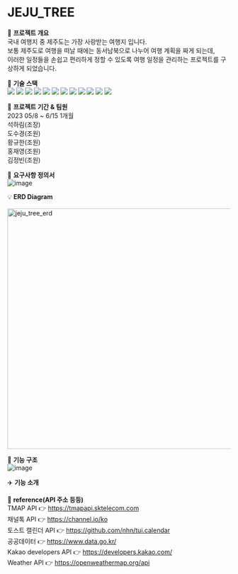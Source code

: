 # JEJU_TREE
📌 <b style="size:14px;">프로젝트 개요</b>
<br>
국내 여행지 중 제주도는 가장 사랑받는 여행지 입니다.
<br>
보통 제주도로 여행을 떠날 때에는 동서남북으로 나누어 여행 계획을 짜게 되는데,​
<br>
이러한 일정들을 손쉽고 편리하게 정할 수 있도록 여행 일정을 관리하는 프로젝트를 구상하게 되었습니다.​
<br>

🚀 <b>기술 스택</b>
<br>
 <img src="https://img.shields.io/badge/java-007396?style=for-the-badge&logo=java&logoColor=white"> <img src="https://img.shields.io/badge/html5-E34F26?style=for-the-badge&logo=html5&logoColor=white"> <img src="https://img.shields.io/badge/css-1572B6?style=for-the-badge&logo=css3&logoColor=white"> <img src="https://img.shields.io/badge/javascript-F7DF1E?style=for-the-badge&logo=javascript&logoColor=black"> <img src="https://img.shields.io/badge/jquery-0769AD?style=for-the-badge&logo=jquery&logoColor=white"> <img src="https://img.shields.io/badge/mysql-4479A1?style=for-the-badge&logo=mysql&logoColor=white"> <img src="https://img.shields.io/badge/spring-6DB33F?style=for-the-badge&logo=spring&logoColor=white"> <img src="https://img.shields.io/badge/amazonaws-232F3E?style=for-the-badge&logo=amazonaws&logoColor=white"> <img src="https://img.shields.io/badge/apache tomcat-F8DC75?style=for-the-badge&logo=apachetomcat&logoColor=white"> <img src="https://img.shields.io/badge/github-181717?style=for-the-badge&logo=github&logoColor=white"> <img src="https://img.shields.io/badge/git-F05032?style=for-the-badge&logo=git&logoColor=white"> <img src="https://img.shields.io/badge/fontawesome-339AF0?style=for-the-badge&logo=fontawesome&logoColor=white">


📆 <b>프로젝트 기간 & 팀원</b>
<br>
2023 05/8 ~ 6/15 1개월
<br>
석하림(조장)
<br>
도수경(조원)
<br>
황규한(조원)
<br>
홍재영(조원)
<br>
김정빈(조원)

📑 <b>요구사항 정의서</b>
<br>
![image](https://github.com/harim-000/JEJU_TREE/assets/81612425/720dcf4f-dade-42d4-907e-192337d2c70a)
 
💡 <b>ERD Diagram<br></b>
<br>
<img width="543" alt="jeju_tree_erd" src="https://github.com/harim-000/JEJU_TREE/assets/81612425/2a300a51-0de5-4f47-bacd-0b4121b00af6">


👀 <b>기능 구조</b>
<br>
![image](https://github.com/harim-000/JEJU_TREE/assets/81612425/dc0e18e2-a25a-4c9f-b888-f7ce9c2bd204)

✈️ <b>기능 소개</b>
 

 

🔎 <b>reference(API 주소 등등)</b>
<br>
TMAP API 👉  https://tmapapi.sktelecom.com
 <br>
채널톡 API 👉 https://channel.io/ko
 <br>
토스트 캘린더 API 👉 https://github.com/nhn/tui.calendar
 <br>
공공데이터 👉 https://www.data.go.kr/ 
 <br>
Kakao developers API 👉 https://developers.kakao.com/ 
 <br>
Weather API 👉 https://openweathermap.org/api

